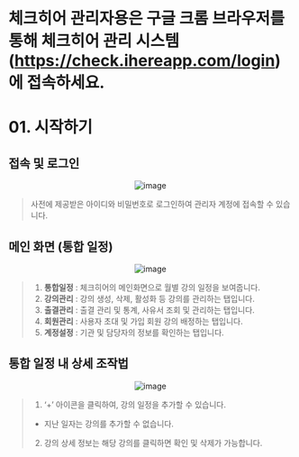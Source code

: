 # 체크히어 관리자용은 구글 크롬 브라우저를 통해 체크히어 관리 시스템 (https://check.ihereapp.com/login) 에 접속하세요.
# 01. 시작하기
## 접속 및 로그인 
<p align = "center">
<img  alt="image" src="https://github.com/user-attachments/assets/a47aab5b-9f92-4b61-ab94-c1c3868d11b4">
<p/>

> 사전에 제공받은 아이디와 비밀번호로 로그인하여 관리자 계정에 접속할 수 있습니다.


## 메인 화면 (통합 일정)

<p align = "center">
<img  alt="image" src="https://github.com/user-attachments/assets/6afe713c-8e06-4c30-9a14-ab0ea94f2361">
<p/>

>1. **통합일정** : 체크히어의 메인화면으로 월별 강의 일정을 보여줍니다.
>2. **강의관리** : 강의 생성, 삭제, 활성화 등 강의를 관리하는 탭입니다.
>3. **출결관리** : 출결 관리 및 통계, 사유서 조회 및 관리하는 탭입니다.
>4. **회원관리** : 사용자 초대 및 가입 회원 강의 배정하는 탭입니다.
>5. **계정설정** : 기관 및 담당자의 정보를 확인하는 탭입니다.

## 통합 일정 내 상세 조작법

<p align = "center">
<img  alt="image" src="https://github.com/user-attachments/assets/5a2f251a-e4ff-4f93-85cd-e40be89b9a69">
<p/>

>1. ‘+’ 아이콘을 클릭하여, 강의 일정을 추가할 수 있습니다.
>   * 지난 일자는 강의를 추가할 수 없습니다.
>2. 강의 상세 정보는 해당 강의를 클릭하면 확인 및 삭제가 가능합니다.
